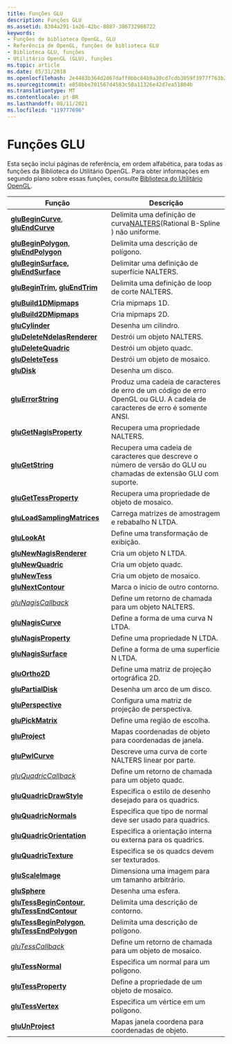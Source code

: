 ```yaml
---
title: Funções GLU
description: Funções GLU
ms.assetid: 8304a291-1a26-42bc-8887-386732980722
keywords:
- Funções de biblioteca OpenGL, GLU
- Referência de OpenGL, funções de biblioteca GLU
- Biblioteca GLU, funções
- Utilitário OpenGL (GLU), funções
ms.topic: article
ms.date: 05/31/2018
ms.openlocfilehash: 2e4483b364d2d67daff0bbc04b9a30cd7cdb3059f3977f763b247f77be74d62f
ms.sourcegitcommit: e858bbe701567d4583c50a11326e42d7ea51804b
ms.translationtype: MT
ms.contentlocale: pt-BR
ms.lasthandoff: 08/11/2021
ms.locfileid: "119777696"
---
```

# <a name="glu-functions"></a>Funções GLU

Esta seção inclui páginas de referência, em ordem alfabética, para todas as funções da Biblioteca do Utilitário OpenGL. Para obter informações em segundo plano sobre essas funções, consulte [Biblioteca do Utilitário OpenGL](opengl-utility-library.md).



| Função                                                                                           | Descrição                                                                                              |
|----------------------------------------------------------------------------------------------------|----------------------------------------------------------------------------------------------------------|
| [**gluBeginCurve**](glubegincurve.md), [ **gluEndCurve**](gluendcurve.md)                         | Delimita uma definição de curva[NALTERS](using-nurbs-curves-and-surfaces.md)(Rational B-Spline ) não uniforme. |
| [**gluBeginPolygon**](glubeginpolygon.md), [ **gluEndPolygon**](gluendpolygon.md)                 | Delimita uma descrição de polígono.                                                                           |
| [**gluBeginSurface,**](glubeginsurface.md) [ **gluEndSurface**](gluendsurface.md)                 | Delimitar uma definição de superfície NALTERS.                                                                      |
| [**gluBeginTrim,**](glubegintrim.md) [ **gluEndTrim**](gluendtrim.md)                             | Delimita uma definição de loop de corte NALTERS.                                                                |
| [**gluBuild1DMipmaps**](glubuild1dmipmaps.md)                                                     | Cria mipmaps 1D.                                                                                     |
| [**gluBuild2DMipmaps**](glubuild2dmipmaps.md)                                                     | Cria mipmaps 2D.                                                                                     |
| [**gluCylinder**](glucylinder.md)                                                                 | Desenha um cilindro.                                                                                        |
| [**gluDeleteNdelasRenderer**](gludeletenurbsrenderer.md)                                           | Destrói um objeto NALTERS.                                                                                 |
| [**gluDeleteQuadric**](gludeletequadric.md)                                                       | Destrói um objeto quadc.                                                                               |
| [**gluDeleteTess**](gludeletetess.md)                                                             | Destrói um objeto de mosaico.                                                                          |
| [**gluDisk**](gludisk.md)                                                                         | Desenha um disco.                                                                                            |
| [**gluErrorString**](gluerrorstring.md)                                                           | Produz uma cadeia de caracteres de erro de um código de erro OpenGL ou GLU. A cadeia de caracteres de erro é somente ANSI.                |
| [**gluGetNagisProperty**](glugetnurbsproperty.md)                                                 | Recupera uma propriedade NALTERS.                                                                              |
| [**gluGetString**](glugetstring.md)                                                               | Recupera uma cadeia de caracteres que descreve o número de versão do GLU ou chamadas de extensão GLU com suporte.               |
| [**gluGetTessProperty**](glugettessproperty.md)                                                   | Recupera uma propriedade de objeto de mosaico.                                                                |
| [**gluLoadSamplingMatrices**](gluloadsamplingmatrices.md)                                         | Carrega matrizes de amostragem e rebabalho N LTDA.                                                               |
| [**gluLookAt**](glulookat.md)                                                                     | Define uma transformação de exibição.                                                                        |
| [**gluNewNagisRenderer**](glunewnurbsrenderer.md)                                                 | Cria um objeto N LTDA.                                                                                  |
| [**gluNewQuadric**](glunewquadric.md)                                                             | Cria um objeto quadc.                                                                                |
| [**gluNewTess**](glunewtess.md)                                                                   | Cria um objeto de mosaico.                                                                           |
| [**gluNextContour**](glunextcontour.md)                                                           | Marca o início de outro contorno.                                                                  |
| [*gluNagisCallback*](glunurbs.md)                                                                 | Define um retorno de chamada para um objeto NALTERS.                                                                   |
| [**gluNagisCurve**](glunurbscurve.md)                                                             | Define a forma de uma curva N LTDA.                                                                      |
| [**gluNagisProperty**](glunurbsproperty.md)                                                       | Define uma propriedade N LTDA.                                                                                   |
| [**gluNagisSurface**](glunurbssurface.md)                                                         | Define a forma de uma superfície N LTDA.                                                                    |
| [**gluOrtho2D**](gluortho2d.md)                                                                   | Define uma matriz de projeção ortográfica 2D.                                                            |
| [**gluPartialDisk**](glupartialdisk.md)                                                           | Desenha um arco de um disco.                                                                                  |
| [**gluPerspective**](gluperspective.md)                                                           | Configura uma matriz de projeção de perspectiva.                                                                 |
| [**gluPickMatrix**](glupickmatrix.md)                                                             | Define uma região de escolha.                                                                                |
| [**gluProject**](gluproject.md)                                                                   | Mapas coordenadas de objeto para coordenadas de janela.                                                           |
| [**gluPwlCurve**](glupwlcurve.md)                                                                 | Descreve uma curva de corte NALTERS linear por parte.                                                       |
| [*gluQuadricCallback*](gluquadric.md)                                                             | Define um retorno de chamada para um objeto quadc.                                                                 |
| [**gluQuadricDrawStyle**](gluquadricdrawstyle.md)                                                 | Especifica o estilo de desenho desejado para os quadrics.                                                           |
| [**gluQuadricNormals**](gluquadricnormals.md)                                                     | Especifica que tipo de normal deve ser usado para quadrics.                                              |
| [**gluQuadricOrientation**](gluquadricorientation.md)                                             | Especifica a orientação interna ou externa para os quadrics.                                                    |
| [**gluQuadricTexture**](gluquadrictexture.md)                                                     | Especifica se os quadcs devem ser texturados.                                                           |
| [**gluScaleImage**](gluscaleimage.md)                                                             | Dimensiona uma imagem para um tamanho arbitrário.                                                                    |
| [**gluSphere**](glusphere.md)                                                                     | Desenha uma esfera.                                                                                          |
| [**gluTessBeginContour**](glutessbegincontour.md), [ **gluTessEndContour**](glutessendcontour.md) | Delimita uma descrição de contorno.                                                                           |
| [**gluTessBeginPolygon**](glutessbeginpolygon.md), [ **gluTessEndPolygon**](glutessendpolygon.md) | Delimita uma descrição de polígono.                                                                           |
| [*gluTessCallback*](glutess.md)                                                                   | Define um retorno de chamada para um objeto de mosaico.                                                            |
| [**gluTessNormal**](glutessnormal.md)                                                             | Especifica um normal para um polígono.                                                                        |
| [**gluTessProperty**](glutessproperty.md)                                                         | Define a propriedade de um objeto de mosaico.                                                              |
| [**gluTessVertex**](glutessvertex.md)                                                             | Especifica um vértice em um polígono.                                                                         |
| [**gluUnProject**](gluunproject.md)                                                               | Mapas janela coordena para coordenadas de objeto.                                                           |



 

 

 




